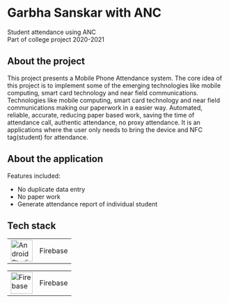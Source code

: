 # Garbha Sanskar with ANC

Student attendance using ANC
<br>Part of college project 2020-2021

## About the project

This project presents a Mobile Phone Attendance system. The core idea of this project is to implement some of the emerging technologies like mobile computing, smart card technology and near field communications.
Technologies like mobile computing, smart card technology and near field communications making our paperwork in a easier way.
Automated, reliable, accurate, reducing paper based work, saving the time of attendance call, authentic attendance, no proxy attendance.
It is an applications where the user only needs to bring the device and NFC tag(student) for attendance.

## About the application

Features included:

- No duplicate data entry 
- No paper work
- Generate attendance report of individual student 



## Tech stack
<table>
<tr>
    <td><img src = "https://upload.wikimedia.org/wikipedia/commons/thumb/e/e3/Android_Studio_Icon_%282014-2019%29.svg/1200px-Android_Studio_Icon_%282014-2019%29.svg.png" alt="Android Studio" width="50" height="50"></td>
    <td>Firebase</td>
  </tr>  
</table>

<table>
<tr>
    <td><img src = "https://cdn4.iconfinder.com/data/icons/google-i-o-2016/512/google_firebase-2-512.png" alt="Firebase" width="50" height="50"></td>
    <td>Firebase</td>
  </tr>  
</table>
<br>

